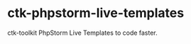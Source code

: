 ctk-phpstorm-live-templates
===========================

ctk-toolkit PhpStorm Live Templates to code faster.
